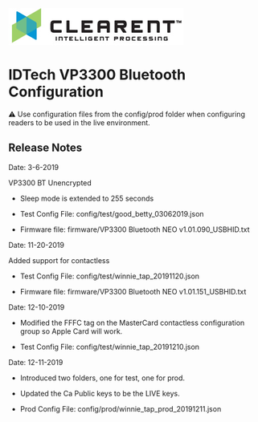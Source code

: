 ![Screenshot](docs/clearent_logo.jpg)

# IDTech VP3300 Bluetooth Configuration

:warning: Use configuration files from the config/prod folder when configuring readers to be used in the live environment.


## Release Notes

Date: 3-6-2019

VP3300 BT Unencrypted

* Sleep mode is extended to 255 seconds

* Test Config File: config/test/good_betty_03062019.json

* Firmware file: firmware/VP3300 Bluetooth NEO v1.01.090_USBHID.txt

Date: 11-20-2019

Added support for contactless

* Test Config File: config/test/winnie_tap_20191120.json

* Firmware file: firmware/VP3300 Bluetooth NEO v1.01.151_USBHID.txt

Date: 12-10-2019

* Modified the FFFC tag on the MasterCard contactless configuration group so Apple Card will work.

* Test Config File: config/test/winnie_tap_20191210.json

Date: 12-11-2019

* Introduced two folders, one for test, one for prod.
* Updated the Ca Public keys to be the LIVE keys.

* Prod Config File: config/prod/winnie_tap_prod_20191211.json
